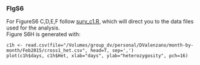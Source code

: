 ### FIgS6
For FigureS6 C,D,E,F follow [surv_c1.R](https://github.com/dvalenzano/FIgS6/blob/master/surv_c1.R "surv_c1.R"), which will direct you to the data files used for the analysis.  
Figure S6H is generated with:
<pre><code>c1h <- read.csv(file="/Volumes/group_dv/personal/DValenzano/month-by-month/Feb2015/cross1_het.csv", head=T, sep=',')
plot(c1h$days, c1h$Het, xlab="days", ylab="heterozygosity", pch=16)
</code></pre>
